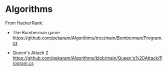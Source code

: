 # Algorithms

From HackerRank:

- The Bomberman game 
https://github.com/pekaram/Algorithms/tree/main/Bomberman/Program.cs

- Queen's Attack 2
https://github.com/pekaram/Algorithms/blob/main/Queen's%20Attack/Program.cs
